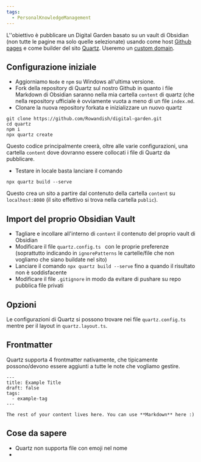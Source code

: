 ```yaml
---
tags:
  - PersonalKnowledgeManagement
---
```

L''obiettivo è pubblicare un Digital Garden basato su un vault di Obsidian (non tutte le pagine ma solo quelle selezionate) usando come host [Github pages](https://levelup.gitconnected.com/build-a-personal-website-with-github-pages-and-hugo-6c68592204c7) e come builder del sito [Quartz](https://quartz.jzhao.xyz/). Useremo un [custom domain](https://docs.github.com/en/pages/configuring-a-custom-domain-for-your-github-pages-site).

## Configurazione iniziale

* Aggiorniamo `Node` e `npm` su Windows all'ultima versione.
* Fork della repository di Quartz sul nostro Github in quanto i file Markdown di Obsidian saranno nella mia cartella `content` di quartz (che nella repository ufficiale è ovviamente vuota a meno di un file `index.md`.
* Clonare la nuova repository forkata e inizializzare un nuovo quartz
```
git clone https://github.com/Rowandish/digital-garden.git
cd quartz
npm i
npx quartz create
```
Questo codice principalmente creerà, oltre alle varie configurazioni, una cartella `content` dove dovranno essere collocati i file di Quartz da pubblicare.
* Testare in locale basta lanciare il comando
```
npx quartz build --serve
```
Questo  crea un sito a partire dal contenuto della cartella `content` su `localhost:8080` (il sito effettivo si trova nella cartella `public`).

## Import del proprio Obsidian Vault

* Tagliare e incollare all'interno di `content` il contenuto del proprio vault di Obsidian
* Modificare il file `quartz.config.ts ` con le proprie preferenze (soprattutto indicando in `ignorePatterns` le cartelle/file che non vogliamo che siano buildate nel sito)
* Lanciare il comando `npx quartz build --serve`  fino a quando il risultato non è soddisfacente
* Modificare il file `.gitignore` in modo da evitare di pushare su repo pubblica file privati

## Opzioni
Le configurazioni di Quartz si possono trovare nei file `quartz.config.ts` mentre per il layout in `quartz.layout.ts`.

## Frontmatter
Quartz supporta 4 frontmatter nativamente, che tipicamente possono/devono essere aggiunti a tutte le note che vogliamo gestire.
```
---
title: Example Title
draft: false
tags:
  - example-tag
---
 
The rest of your content lives here. You can use **Markdown** here :)
```

## Cose da sapere
* Quartz non supporta file con emoji nel nome
* 